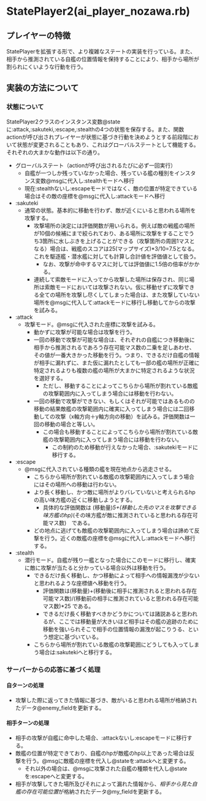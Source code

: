 # StatePlayer2(ai_player_nozawa.rb)
## プレイヤーの特徴
StatePlayerを拡張する形で、より複雑なステートの実装を行っている。また、相手から推測されている自艦の位置情報を保持することにより、相手から場所が割られにくいような行動を行う。

## 実装の方法について
### 状態について
StatePlayer2クラスのインスタンス変数@stateに:attack,:sakuteki,:escape,:stealthの4つの状態を保存する。また、関数actionが呼び出されプレイヤーが状態に基づき行動を決めようとする前段階において状態が変更されることもあり、これはグローバルステートとして機能する。それぞれの大まかな動作は以下の通り。
* グローバルステート（actionが呼び出されるたびに必ず一回実行）
  * 自艦が一つしか残っていなかった場合、残っている艦の種別をインスタンス変数@msgに代入し:stealthモードへ移行
  * 現在:stealthないし:escapeモードではなく、敵の位置が特定できている場合はその敵の座標を@msgに代入し:attackモードへ移行
* :sakuteki
  * 通常の状態。基本的に移動を行わず、敵が近くにいると思われる場所を攻撃する。
    * 攻撃場所の決定には評価関数が用いられる。例えば敵の戦艦の場所が10個の候補にまで絞られており、ある場所に攻撃をすることでうち3箇所に水しぶきを上げることができる（攻撃箇所の周囲1マスとなる）場合は、戦艦のスコアは25(マップサイズ)*3/10=7.5となる。これを駆逐艦・潜水艦に対しても計算し合計値を評価値として扱う。
      * なお、攻撃が命中するマスに対しては評価値に1.5倍の倍率がかかる。
    * 連続して索敵モードに入ってから攻撃した場所は保存され、同じ場所は索敵モードにおいては攻撃されない。仮に移動せずに攻撃できる全ての場所を攻撃し尽くしてしまった場合は、また攻撃していない場所を@msgに代入して:attackモードに移行し移動してからの攻撃を試みる。
* :attack
  * 攻撃モード。@msgに代入された座標に攻撃を試みる。
    * 動かずに攻撃が可能な場合は攻撃を行う。
    * 一回の移動で攻撃が可能な場合は、それぞれの自艦につき移動後に相手から推測されるであろう存在可能マス数の二乗を足しあわせ、その値が一番大きかった移動を行う。つまり、できるだけ自艦の情報が相手に漏れずに、また仮に漏れたとしても一部の艦の場所が正確に特定されるよりも複数の艦の場所が大まかに特定されるような状況を選好する。
      * ただし、移動することによってこちらから場所が割れている敵艦の攻撃範囲内に入ってしまう場合には移動を行わない。
    * 一回の移動で攻撃ができない、もしくはそれが可能ではあるものの移動の結果敵艦の攻撃範囲内に確実に入ってしまう場合には二回移動しての攻撃（x軸方向＋y軸方向の移動）を試みる。評価関数は一回の移動の場合と等しい。
      * この場合も移動することによってこちらから場所が割れている敵艦の攻撃範囲内に入ってしまう場合には移動を行わない。
      	* この制約のため移動が行えなかった場合、:sakutekiモードに移行する。
* :escape
  * @msgに代入されている種類の艦を現在地点から逃走させる。
    * こちらから場所が割れている敵艦の攻撃範囲内に入ってしまう場合にはその場所への移動は行わない。
    * より長く移動し、かつ敵に場所がよりバレていないと考えられるhpの高い味方艦の近くに移動しようとする。
      * 具体的な評価関数は (移動量)*5+(移動した先のマスを攻撃できる味方艦のhp)*(その味方艦が敵に推測されていると思われる存在可能マス数)　である。
    * どの地点に逃げても敵艦の攻撃範囲内に入ってしまう場合は諦めて反撃を行う。近くの敵艦の座標を@msgに代入し:attackモードへ移行する。
* :stealth
  * 潜行モード。自艦が残り一艦となった場合にこのモードに移行し、確実に敵に攻撃が当たると分かっている場合以外は移動を行う。
    * できるだけ長く移動し、かつ移動によって相手への情報漏洩が少ないと思われるような座標値へ移動を行う。
      * 評価関数は(移動量)+(移動後に相手に推測されると思われる存在可能マス数)/(移動前の相手に推測されていると思われる存在可能マス数)*25 である。
      * できるだけ長く移動すべきかどうかについては諸説あると思われるが、ここでは移動量が大きいほど相手はその艦の追跡のために移動を強いられそこで相手の位置情報の漏洩が起こりうる、という想定に基づいている。
    * こちらから場所が割れている敵艦の攻撃範囲にどうしても入ってしまう場合は:sakutekiへと移行する。

### サーバーからの応答に基づく処理
#### 自ターンの処理
* 攻撃した際に返ってきた情報に基づき、敵がいると思われる場所が格納されたデータ@enemy_fieldを更新する。
#### 相手ターンの処理
* 相手の攻撃が自艦に命中した場合、:attackないし:escapeモードに移行する。
* 敵艦の位置が特定できており、自艦のhpが敵艦のhp以上であった場合は反撃を行う。@msgに敵艦の座標を代入し@stateを:attackへと変更する。
  * それ以外の場合は、@msgに攻撃された自艦の種類を代入し@stateを:escapeへと変更する。
* 相手が攻撃してきた場所及びそれによって漏れた情報から、*相手から見た自艦の存在可能位置*が格納されたデータ@my_fieldを更新する。